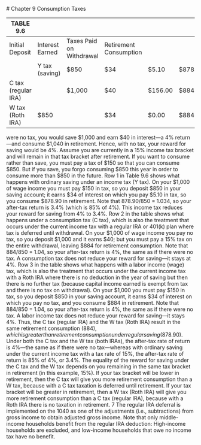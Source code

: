\# Chapter 9 Consumption Taxes

| TABLE 9.6           |                 |                          |                        |         |         |
| ------------------- | --------------- | ------------------------ | ---------------------- | ------- | ------- |
| Initial Deposit     | Interest Earned | Taxes Paid on Withdrawal | Retirement Consumption |         |         |
|                     | Y tax (saving)  | $850                     | $34                    | $5.10   | $878.90 |
| C tax (regular IRA) |                 | $1,000                   | $40                    | $156.00 | $884.00 |
| W tax (Roth IRA)    | $850            |                          | $34                    | $0.00   | $884.00 |

were no tax, you would save $1,000 and earn $40 in interest—a 4% return—and consume $1,040 in retirement. Hence, with no tax, your reward for saving would be 4%. Assume you are currently in a 15% income tax bracket and will remain in that tax bracket after retirement. If you want to consume rather than save, you must pay a tax of $150 so that you can consume $850. But if you save, you forgo consuming $850 this year in order to consume more than $850 in the future. Row 1 in Table 9.6 shows what happens with ordinary saving under an income tax (Y tax). On your $1,000 of wage income you must pay $150 in tax, so you deposit $850 in your saving account; it earns $34 of interest on which you pay $5.10 in tax, so you consume $878.90 in retirement. Note that $878.90/$850 = 1.034, so your after-tax return is 3.4% (which is 85% of 4%). This income tax reduces your reward for saving from 4% to 3.4%. Row 2 in the table shows what happens under a consumption tax (C tax), which is also the treatment that occurs under the current income tax with a regular IRA or 401(k) plan where tax is deferred until withdrawal. On your $1,000 of wage income you pay no tax, so you deposit $1,000 and it earns $40; but you must pay a 15% tax on the entire withdrawal, leaving $884 for retirement consumption. Note that $884/$850 = 1.04, so your after-tax return is 4%, the same as if there were no tax. A consumption tax does not reduce your reward for saving—it stays at 4%. Row 3 in the table shows what happens with a labor income (wage) tax, which is also the treatment that occurs under the current income tax with a Roth IRA where there is no deduction in the year of saving but then there is no further tax (because capital income earned is exempt from tax and there is no tax on withdrawal). On your $1,000 you must pay $150 in tax, so you deposit $850 in your saving account, it earns $34 of interest on which you pay no tax, and you consume $884 in retirement. Note that $884/$850 = 1.04, so your after-tax return is 4%, the same as if there were no tax. A labor income tax does not reduce your reward for saving—it stays 4%. Thus, the C tax (regular IRA) and the W tax (Roth IRA) result in the same retirement consumption ($884), which is greater than retirement consumption under regular saving ($878.90). Under both the C tax and the W tax (both IRAs), the after-tax rate of return is 4%—the same as if there were no tax—whereas with ordinary saving under the current income tax with a tax rate of 15%, the after-tax rate of return is 85% of 4%, or 3.4%. The equality of the reward for saving under the C tax and the W tax depends on you remaining in the same tax bracket in retirement (in this example, 15%). If your tax bracket will be lower in retirement, then the C tax will give you more retirement consumption than a W tax, because with a C tax taxation is deferred until retirement. If your tax bracket will be greater in retirement, then a W tax (Roth IRA) will give you more retirement consumption than a C tax (regular IRA), because with a Roth IRA there is no taxation in retirement. 7 The regular IRA deferral is implemented on the 1040 as one of the adjustments (i.e., subtractions) from gross income to obtain adjusted gross income. Note that only middle-income households benefit from the regular IRA deduction: High-income households are excluded, and low-income households that owe no income tax have no benefit.